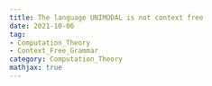 ```yaml
---
title: The language UNIMODAL is not context free
date: 2021-10-06
tag: 
- Computation_Theory
- Context_Free_Grammar
category: Computation_Theory
mathjax: true
---
```

